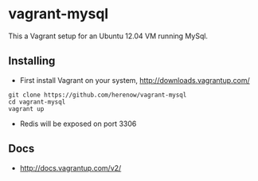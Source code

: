 vagrant-mysql
=============

This a Vagrant setup for an Ubuntu 12.04 VM running MySql.


Installing
----------
* First install Vagrant on your system, http://downloads.vagrantup.com/
```
git clone https://github.com/herenow/vagrant-mysql
cd vagrant-mysql
vagrant up
```

* Redis will be exposed on port 3306


Docs
----------
* http://docs.vagrantup.com/v2/

